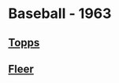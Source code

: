 # Baseball - 1963
## [Topps](/collection/Baseball/1963/Topps)
## [Fleer](/collection/Baseball/1963/Fleer)
